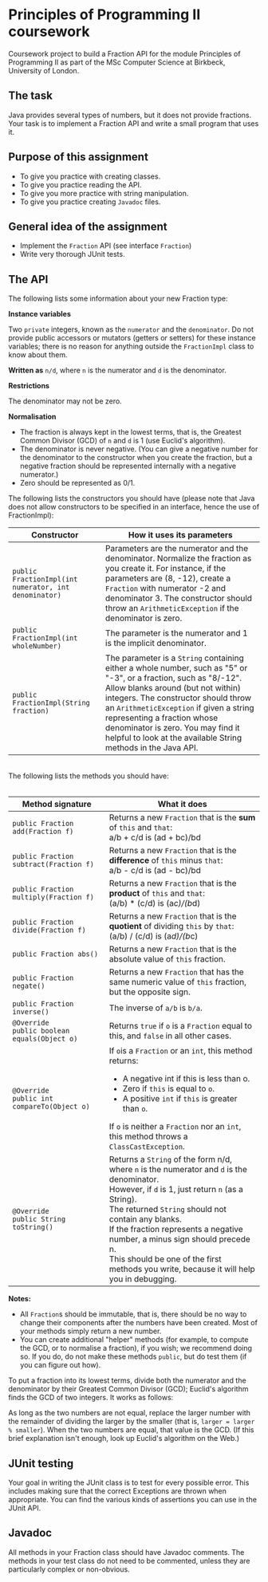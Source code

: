 # Principles of Programming II coursework

Coursework project to build a Fraction API for the module Principles of Programming II as part of the MSc Computer Science at Birkbeck, University of London.

## The task 
Java provides several types of numbers, but it does not provide fractions. Your task is to implement a Fraction API and write a small program that uses it.

## Purpose of this assignment

* To give you practice with creating classes.
* To give you practice reading the API.
* To give you more practice with string manipulation.
* To give you practice creating ```Javadoc``` files.

## General idea of the assignment
* Implement the ```Fraction``` API (see interface ```Fraction```)
* Write very thorough JUnit tests.

## The API
The following lists some information about your new Fraction type:

**Instance variables**

Two ```private``` integers, known as the ```numerator``` and the ```denominator```. Do not provide public accessors or mutators (getters or setters) for these instance variables; there is no reason for anything outside the ```FractionImpl``` class to know about them.

**Written as**
```n/d```, where ```n``` is the numerator and ```d``` is the denominator.

**Restrictions** 

The denominator may not be zero.

**Normalisation**
* The fraction is always kept in the lowest terms, that is, the Greatest Common Divisor (GCD) of ```n``` and ```d``` is 1 (use Euclid's algorithm).
* The denominator is never negative. (You can give a negative number for the denominator to the constructor when you create the fraction, but a negative fraction should be represented internally with a negative numerator.)
* Zero should be represented as 0/1.

The following lists the constructors you should have (please note that Java does not allow constructors to be specified in an interface, hence the use of FractionImpl):

Constructor |	How it uses its parameters
------------| ---------------------------
```public FractionImpl(int numerator, int denominator)```	| Parameters are the numerator and the denominator. Normalize the fraction as you create it. For instance, if the parameters are (8, -12), create a ```Fraction``` with numerator -2 and denominator 3. The constructor should throw an ```ArithmeticException``` if the denominator is zero.
```public FractionImpl(int wholeNumber)```	| The parameter is the numerator and 1 is the implicit denominator.
```public FractionImpl(String fraction)```	| The parameter is a ```String``` containing either a whole number, such as "5" or "-3", or a fraction, such as "8/-12". Allow blanks around (but not within) integers. The constructor should throw an ```ArithmeticException``` if given a string representing a fraction whose denominator is zero. You may find it helpful to look at the available String methods in the Java API.

<br/>
The following lists the methods you should have:
<br/> <br/>

Method signature | What it does
----------       | -----------
```public Fraction add(Fraction f)```	| Returns a new ```Fraction``` that is the **sum** of ```this``` and ```that```: <br/> a/b + c/d is (ad + bc)/bd
```public Fraction subtract(Fraction f)``` | Returns a new ```Fraction``` that is the **difference** of ```this``` minus ```that```: <br/> a/b - c/d is (ad - bc)/bd
```public Fraction multiply(Fraction f)``` | Returns a new ```Fraction``` that is the **product** of ```this``` and ```that```: <br/> (a/b) * (c/d) is (a*c)/(b*d)
```public Fraction divide(Fraction f)``` | Returns a new ```Fraction``` that is the **quotient** of dividing ```this``` by ```that```: <br/> (a/b) / (c/d) is (a*d)/(b*c)
```public Fraction abs()``` |	Returns a new ```Fraction``` that is the absolute value of ```this``` fraction.
```public Fraction negate()```	| Returns a new ```Fraction``` that has the same numeric value of ```this``` fraction, but the opposite sign.
```public Fraction inverse()```	| The inverse of ```a/b``` is ```b/a```.
```@Override``` <br/> ```public boolean equals(Object o)```	| Returns ```true``` if ```o``` is a ```Fraction``` equal to this, and ```false``` in all other cases.
```@Override``` <br/> ```public int compareTo(Object o)``` |	If ```o```is a ```Fraction``` or an ```int```, this method returns: <ul><li/> A negative int if this is less than o. <li/> Zero if ```this``` is equal to ```o```. <li/> A positive ```int``` if ```this``` is greater than ```o```. </ul> If ```o``` is neither a ```Fraction``` nor an ```int```, this method throws a ```ClassCastException```.
```@Override``` <br/> ```public String toString()``` |	Returns a ```String``` of the form n/d, where ```n``` is the numerator and ```d``` is the denominator. <br/> However, if ```d``` is 1, just return ```n``` (as a String). <br/> The returned ```String``` should not contain any blanks. <br/> If the fraction represents a negative number, a minus sign should precede n. <br/>This should be one of the first methods you write, because it will help you in debugging.

**Notes:**
* All ```Fraction```s should be immutable, that is, there should be no way to change their components after the numbers have been created. Most of your methods simply return a new number.
* You can create additional "helper" methods (for example, to compute the GCD, or to normalise a fraction), if you wish; we recommend doing so. If you do, do not make these methods ```public```, but do test them (if you can figure out how).

To put a fraction into its lowest terms, divide both the numerator and the denominator by their Greatest Common Divisor (GCD); Euclid's algorithm finds the GCD of two integers. It works as follows:

As long as the two numbers are not equal, replace the larger number with the remainder of dividing the larger by the smaller (that is, ```larger = larger % smaller```).
When the two numbers are equal, that value is the GCD.
(If this brief explanation isn't enough, look up Euclid's algorithm on the Web.)

## JUnit testing
Your goal in writing the JUnit class is to test for every possible error. This includes making sure that the correct Exceptions are thrown when appropriate. You can find the various kinds of assertions you can use in the JUnit API.

## Javadoc
All methods in your Fraction class should have Javadoc comments. The methods in your test class do not need to be commented, unless they are particularly complex or non-obvious. 
